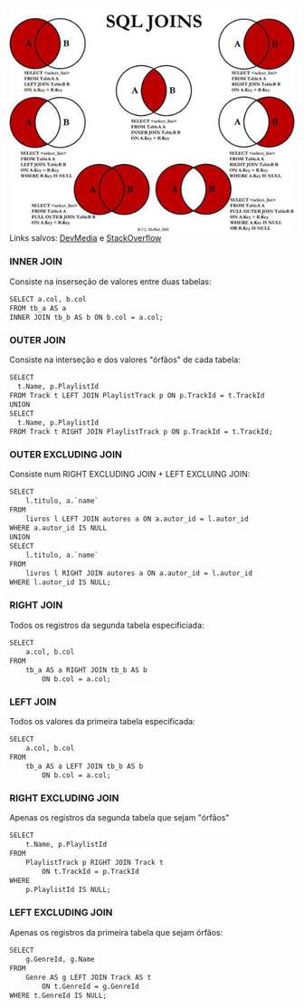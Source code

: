 ![Joins](./joins.jpg)
Links salvos: [DevMedia](./joins-devmedia.html) e [StackOverflow](./join-stackoverflow.html)
### INNER JOIN
Consiste na inserseção de valores entre duas tabelas:
<pre><code>SELECT a.col, b.col
FROM tb_a AS a
INNER JOIN tb_b AS b ON b.col = a.col;</code></pre>
### OUTER JOIN
Consiste na interseção e dos valores "órfãos" de cada tabela:
<pre><code>SELECT 
  t.Name, p.PlaylistId
FROM Track t LEFT JOIN PlaylistTrack p ON p.TrackId = t.TrackId
UNION
SELECT
  t.Name, p.PlaylistId
FROM Track t RIGHT JOIN PlaylistTrack p ON p.TrackId = t.TrackId;</code></pre>
### OUTER EXCLUDING JOIN
Consiste num RIGHT EXCLUDING JOIN + LEFT EXCLUING JOIN:
<pre><code>SELECT
	l.titulo, a.`name`
FROM
	livros l LEFT JOIN autores a ON a.autor_id = l.autor_id
WHERE a.autor_id IS NULL
UNION
SELECT
	l.titulo, a.`name`
FROM
	livros l RIGHT JOIN autores a ON a.autor_id = l.autor_id
WHERE l.autor_id IS NULL;</code></pre>
### RIGHT JOIN
Todos os registros da segunda tabela especificiada:
<pre><code>SELECT
	a.col, b.col
FROM
	tb_a AS a RIGHT JOIN tb_b AS b
		ON b.col = a.col;</code></pre>
### LEFT JOIN
Todos os valores da primeira tabela especificada:
<pre><code>SELECT
	a.col, b.col
FROM
	tb_a AS a LEFT JOIN tb_b AS b
		ON b.col = a.col;</code></pre>
### RIGHT EXCLUDING JOIN
Apenas os registros da segunda tabela que sejam "órfãos"
<pre><code>SELECT
	t.Name, p.PlaylistId
FROM 
	PlaylistTrack p RIGHT JOIN Track t
		ON t.TrackId = p.TrackId
WHERE
	p.PlaylistId IS NULL;</code></pre>
### LEFT EXCLUDING JOIN
Apenas os registros da primeira tabela que sejam órfãos:
<pre><code>SELECT
	g.GenreId, g.Name
FROM 
	Genre AS g LEFT JOIN Track AS t 
		ON t.GenreId = g.GenreId  
WHERE t.GenreId IS NULL;</code></pre>